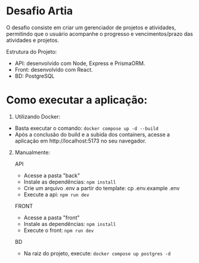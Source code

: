 # Desafio Artia
O desafio consiste em criar um gerenciador de projetos e atividades, permitindo que o usuário acompanhe o progresso e vencimentos/prazo das atividades e projetos.

Estrutura do Projeto:

- API: desenvolvido com Node, Express e PrismaORM.
- Front: desenvolvido com React.
- BD: PostgreSQL

# Como executar a aplicação:
1. Utilizando Docker:
- Basta executar o comando: `docker compose up -d --build`
- Após a conclusão do build e a subida dos containers, acesse a aplicação em http://localhost:5173 no seu navegador.

2. Manualmente:

    API
    - Acesse a pasta "back"
    - Instale as dependências: `npm install`
    - Crie um arquivo .env a partir do template: cp .env.example .env
    - Execute a api: `npm run dev`
    
    FRONT
    - Acesse a pasta "front"
    - Instale as dependências: `npm install`
    - Execute o front: `npm run dev`
    
    BD
    - Na raiz do projeto, execute: `docker compose up postgres -d`

